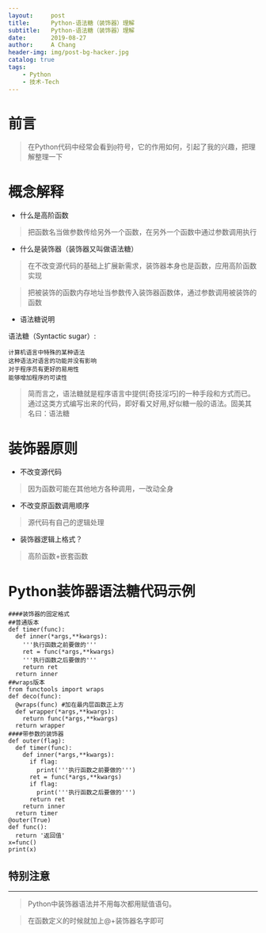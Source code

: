 ```yaml
---
layout:     post
title:      Python-语法糖（装饰器）理解
subtitle:   Python-语法糖（装饰器）理解
date:       2019-08-27
author:     A Chang
header-img: img/post-bg-hacker.jpg
catalog: true
tags:
    - Python
    - 技术-Tech
--- 
```


# 前言

>在Python代码中经常会看到`@`符号，它的作用如何，引起了我的兴趣，把理解整理一下

# 概念解释


- 什么是高阶函数
  
>把函数名当做参数传给另外一个函数，在另外一个函数中通过参数调用执行

- 什么是装饰器（装饰器又叫做语法糖）
  
>在不改变源代码的基础上扩展新需求，装饰器本身也是函数，应用高阶函数实现
  
>把被装饰的函数内存地址当参数传入装饰器函数体，通过参数调用被装饰的函数

- 语法糖说明
 
语法糖（Syntactic sugar）:

    计算机语言中特殊的某种语法
    这种语法对语言的功能并没有影响
    对于程序员有更好的易用性
    能够增加程序的可读性

>简而言之，语法糖就是程序语言中提供[奇技淫巧]的一种手段和方式而已。 通过这类方式编写出来的代码，即好看又好用,好似糖一般的语法。固美其名曰：语法糖

# 装饰器原则

- 不改变源代码
  
>因为函数可能在其他地方各种调用，一改动全身

- 不改变原函数调用顺序
  
>源代码有自己的逻辑处理

- 装饰器逻辑上格式？
  
>高阶函数+嵌套函数

# Python装饰器语法糖代码示例

```
####装饰器的固定格式
##普通版本
def timer(func):
  def inner(*args,**kwargs):
    '''执行函数之前要做的'''
    ret = func(*args,**kwargs)
    '''执行函数之后要做的'''
    return ret
  return inner
##wraps版本
from functools import wraps
def deco(func):
  @wraps(func) #加在最内层函数正上方
  def wrapper(*args,**kwargs):
    return func(*args,**kwargs)
  return wrapper
####带参数的装饰器
def outer(flag):
  def timer(func):
    def inner(*args,**kwargs):
      if flag:
        print('''执行函数之前要做的''')
      ret = func(*args,**kwargs)
      if flag:
        print('''执行函数之后要做的''')
      return ret
    return inner
  return timer
@outer(True)
def func():
  return '返回值'
x=func()
print(x)
```

## 特别注意
---
>Python中装饰器语法并不用每次都用赋值语句。

>在函数定义的时候就加上@+装饰器名字即可
